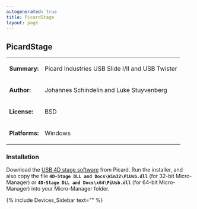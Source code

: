 ```yaml
---
autogenerated: true
title: PicardStage
layout: page
---
```


## PicardStage

<table>

<tr>

<td markdown="1">

**Summary:**

</td>

<td markdown="1">

Picard Industries USB Slide I/II and USB Twister

</td>

</tr>

<tr>

<td markdown="1">

**Author:**

</td>

<td markdown="1">

Johannes Schindelin and Luke Stuyvenberg

</td>

</tr>

<tr>

<td markdown="1">

**License:**

</td>

<td markdown="1">

BSD

</td>

</tr>

<tr>

<td markdown="1">

**Platforms:**

</td>

<td markdown="1">

Windows

</td>

</tr>

</table>

### Installation

Download the [USB 4D stage
software](http://www.picard-industries.com/products.html#usb-4d-stage)
from Picard. Run the installer, and also copy the file **`4D-Stage DLL
and Docs\Win32\PiUsb.dll`** (for 32-bit Micro-Manager) or **`4D-Stage
DLL and Docs\x64\PiUsb.dll`** (for 64-bit Micro-Manager) into your
Micro-Manager folder.

{% include Devices_Sidebar text="" %}
